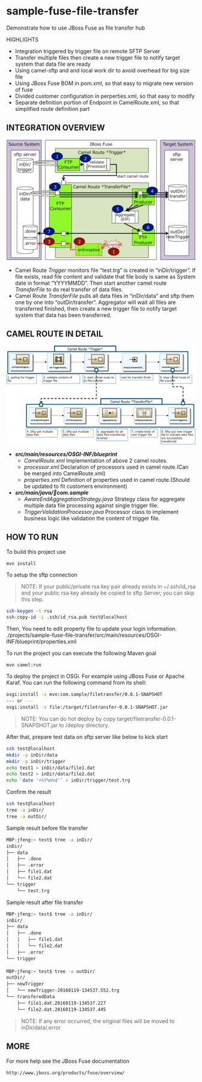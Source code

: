 # sample-fuse-file-transfer
Demonstrate how to use JBoss Fuse as file transfer hub

HIGHLIGHTS
- Integration triggered by trigger file on remote SFTP Server
- Transfer multiple files then create a new trigger file to notify target system that data file are ready
- Using camel-sftp and and local work dir to avoid overhead for big size file
- Using JBoss Fuse BOM in pom.xml, so that easy to migrate new version of fuse
- Divided customer configuration in perperties.xml, so that easy to modify
- Separate definition portion of Endpoint in CamelRoute.xml, so that simplified route definition part


## INTEGRATION OVERVIEW

![integration overview diagram](./doc/pic/integration-overview.jpg)

- Camel Route *Trigger* monitors file “test.trg” is created in “inDir/trigger”. If file exists, read file content and validate that file body is same as System date in format “YYYYMMDD”. Then start another camel route *TransferFile* to do real transfer of data files.
- Camel Route *TransferFile* pulls all data files in “inDir/data” and sftp them one by one into “outDir/transfer”. Aggregator will wait all files are transferred finished, then create a new trigger file to notify target system that data has been transferred. 

## CAMEL ROUTE IN DETAIL

![Camel Route Diagram](./doc/pic/camel-route.jpg)

- ***src/main/resources/OSGI-INF/blueprint***
   - *CamelRoute.xml* 
      Implementation of above 2 camel routes.
   - *processor.xml* 
      Declaration of processors used in camel route.(Can be merged into CamelRoute.xml)
   - *properties.xml* 
      Definition of properties used in camel route.(Should be updated to fit customers environment)
- ***src/main/java/com.sample***
   - *AwareEndAggregationStrategy.java*
      Strategy class for aggregate multiple data file processing against single trigger file.  
   - *TriggerValidationProcessor.java*
      Processor class to implement business logic like validation the content of trigger file.


## HOW TO RUN

To build this project use

    mvn install

To setup the sftp connection
>NOTE: If your public/private rsa key pair already exists in ~/.ssh/id_rsa and your public rsa key already be copied to sftp Server, you can skip this step.

```sh
ssh-keygen -t rsa
ssh-copy-id -i .ssh/id_rsa.pub test@localhost
```

Then, You need to edit property file to update your login information. ./projects/sample-fuse-file-transfer/src/main/resources/OSGI-INF/blueprint/properties.xml  


To run the project you can execute the following Maven goal

    mvn camel:run

To deploy the project in OSGi. For example using JBoss Fuse
or Apache Karaf. You can run the following command from its shell:

```sh
osgi:install -s mvn:com.sample/filetransfer/0.0.1-SNAPSHOT
--- or ---
osgi:install -s file:/target/filetransfer-0.0.1-SNAPSHOT.jar
```
>NOTE: You can do hot deploy by copy target/filetransfer-0.0.1-SNAPSHOT.jar to <Fuse>/deploy directory.

After that, prepare test data on sftp server like below to kick start

```sh
ssh test@localhost
mkdir -p inDir/data
mkdir -p inDir/trigger
echo test1 > inDir/data/file1.dat
echo test2 > inDir/data/file2.dat
echo `date '+%Y%m%d'` > inDir/trigger/test.trg
```	

Confirm the result

```sh
ssh test@localhost
tree -a inDir/
tree -a outDir/
```	

Sample result before file transfer
```sh
MBP-jfeng:~ test$ tree -a inDir/
inDir/
├── data
│   ├── .done
│   ├── .error
│   ├── file1.dat
│   └── file2.dat
└── trigger
    └── test.trg
```

Sample result after file transfer
```sh
MBP-jfeng:~ test$ tree -a inDir/
inDir/
├── data
│   ├── .done
│   │   ├── file1.dat
│   │   └── file2.dat
│   ├── .error
└── trigger

MBP-jfeng:~ test$ tree -a outDir/
outDir/
├── newTrigger
│   └── newTrigger-20160119-134537.552.trg
└── transferedData
    ├── file1.dat.20160119-134537.227
    └── file2.dat.20160119-134537.445
```

> NOTE: If any error occurred, the original files will be moved to inDir/data/.error

## MORE

For more help see the JBoss Fuse documentation

    http://www.jboss.org/products/fuse/overview/
